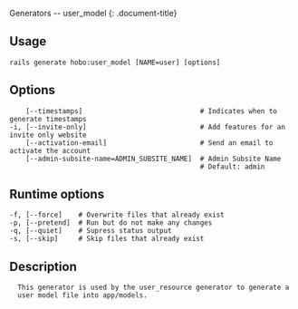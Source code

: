Generators -- user\_model
{: .document-title}


## Usage

    

    rails generate hobo:user_model [NAME=user] [options]


## Options

    

        [--timestamps]                             # Indicates when to generate timestamps
    -i, [--invite-only]                            # Add features for an invite only website
        [--activation-email]                       # Send an email to activate the account
        [--admin-subsite-name=ADMIN_SUBSITE_NAME]  # Admin Subsite Name
                                                   # Default: admin


## Runtime options

    

    -f, [--force]    # Overwrite files that already exist
    -p, [--pretend]  # Run but do not make any changes
    -q, [--quiet]    # Supress status output
    -s, [--skip]     # Skip files that already exist


## Description

    


      This generator is used by the user_resource generator to generate a
      user model file into app/models.

